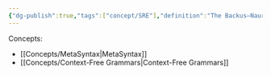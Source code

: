 ```yaml
---
{"dg-publish":true,"tags":["concept/SRE"],"definition":"The Backus–Naur form or Backus normal form (BNF) is a metasyntax notation for context-free grammars.","aliases":["BNF"],"url":"https://en.wikipedia.org/wiki/Backus%E2%80%93Naur_form","creation_date":"2024-05-02 17:51","permalink":"/concepts/backus-naur-form-grammar/","dgPassFrontmatter":true}
---
```


Concepts:
- [[Concepts/MetaSyntax\|MetaSyntax]]
- [[Concepts/Context-Free Grammars\|Context-Free Grammars]]
